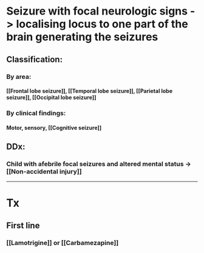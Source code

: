 # Seizure with focal neurologic signs -> localising locus to one part of the brain generating the seizures
## Classification:
### By area:
#### [[Frontal lobe seizure]], [[Temporal lobe seizure]], [[Parietal lobe seizure]], [[Occipital lobe seizure]]
### By clinical findings:
#### Motor, sensory, [[Cognitive seizure]]
## DDx:
### **Child with afebrile focal seizures and altered mental status** -> [[Non-accidental injury]]

---
# Tx
## First line
### [[Lamotrigine]] or [[Carbamezapine]]


